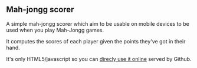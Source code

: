 ## Mah-jongg scorer

A simple mah-jongg scorer which aim to be usable on mobile devices to be used when you play Mah-Jongg games.

It computes the scores of each player given the points they've got in their hand.

It's only HTML5/javascript so you can [direcly use it online](https://rawgit.com/alexismeneses/mahjongg-scorer/master/index.html) served by Github.
